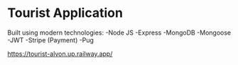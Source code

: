 # Tourist Application

Built using modern technologies:
-Node JS
-Express
-MongoDB
-Mongoose
-JWT
-Stripe (Payment)
-Pug

https://tourist-alvon.up.railway.app/
